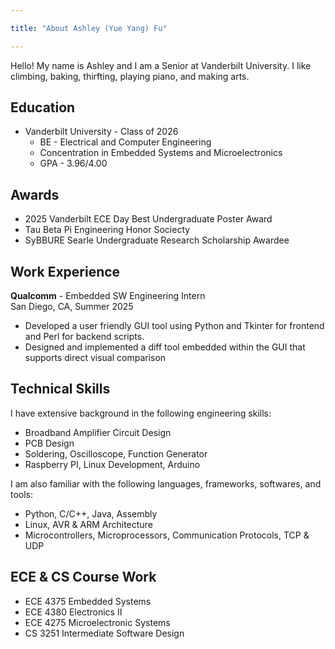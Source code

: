```yaml
---

title: "About Ashley (Yue Yang) Fu"

---
```

Hello! My name is Ashley and I am a Senior at Vanderbilt University. I like climbing, baking, thirfting, playing piano, and making arts. 

## Education

* Vanderbilt University - Class of 2026
  * BE - Electrical and Computer Engineering
  * Concentration in Embedded Systems and Microelectronics
  * GPA - 3.96/4.00
  
## Awards

* 2025 Vanderbilt ECE Day Best Undergraduate Poster Award
* Tau Beta Pi Engineering Honor Sociecty
* SyBBURE Searle Undergraduate Research Scholarship Awardee

## Work Experience

**Qualcomm** - Embedded SW Engineering Intern  
San Diego, CA, Summer 2025
* Developed a user friendly GUI tool using Python and Tkinter for frontend and Perl for backend scripts.
* Designed and implemented a diff tool embedded within the GUI that supports direct visual comparison

## Technical Skills

I have extensive background in the following engineering skills:
* Broadband Amplifier Circuit Design
* PCB Design
* Soldering, Oscilloscope, Function Generator
* Raspberry PI, Linux Development, Arduino

I am also familiar with the following languages, frameworks, softwares, and tools:
* Python, C/C++, Java, Assembly
* Linux, AVR & ARM Architecture
* Microcontrollers, Microprocessors, Communication Protocols, TCP & UDP

## ECE & CS Course Work
* ECE 4375 Embedded Systems
* ECE 4380 Electronics II
* ECE 4275 Microelectronic Systems
* CS 3251 Intermediate Software Design
